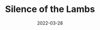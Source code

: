 ---
title: "Silence of the Lambs"
slug: silence-of-the-lambs
excerpt: ""
category: "Watch"
subcategory: "Film"
date: 2022-03-28
thumb: "https://res.cloudinary.com/dbi2zounq/image/upload/v1651048792/Digital%20garden/media/silence-of-the-lambs_zajmg3.jpg"
listingOnly: true
---